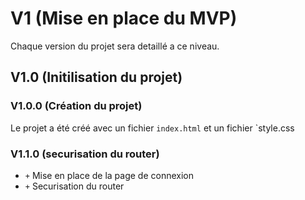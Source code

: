 # V1 (Mise en place du MVP)

Chaque version du projet sera detaillé a ce niveau.

## V1.0 (Initilisation du projet)

### V1.0.0 (Création du projet)

Le projet a été créé avec un fichier `index.html` et un fichier `style.css

### V1.1.0 (securisation du router)

- `+` Mise en place de la page de connexion
- `+` Securisation du router
